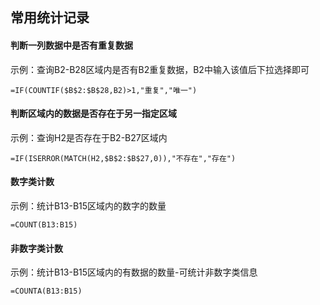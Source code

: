 ## 常用统计记录

#### 判断一列数据中是否有重复数据

示例：查询B2-B28区域内是否有B2重复数据，B2中输入该值后下拉选择即可

```excel
=IF(COUNTIF($B$2:$B$28,B2)>1,"重复","唯一")
```

#### 判断区域内的数据是否存在于另一指定区域

示例：查询H2是否存在于B2-B27区域内

```excel
=IF(ISERROR(MATCH(H2,$B$2:$B$27,0)),"不存在","存在")
```

#### 数字类计数

示例：统计B13-B15区域内的数字的数量

```EXCEL
=COUNT(B13:B15)
```

#### 非数字类计数

示例：统计B13-B15区域内的有数据的数量-可统计非数字类信息

```EXCEL
=COUNTA(B13:B15)
```

